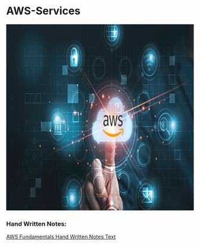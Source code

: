 # AWS-Services

<img src="https://github.com/vaibhavkapase1302/AWS-Services/blob/main/aws-certification.jpg" width="800" height="500" alt="AWS Cloud">

### Hand Written Notes:
<a href="https://github.com/vaibhavkapase1302/AWS-Services/blob/main/AWS%20Fundamentals.pdf">AWS Fundamentals Hand Written Notes Text
